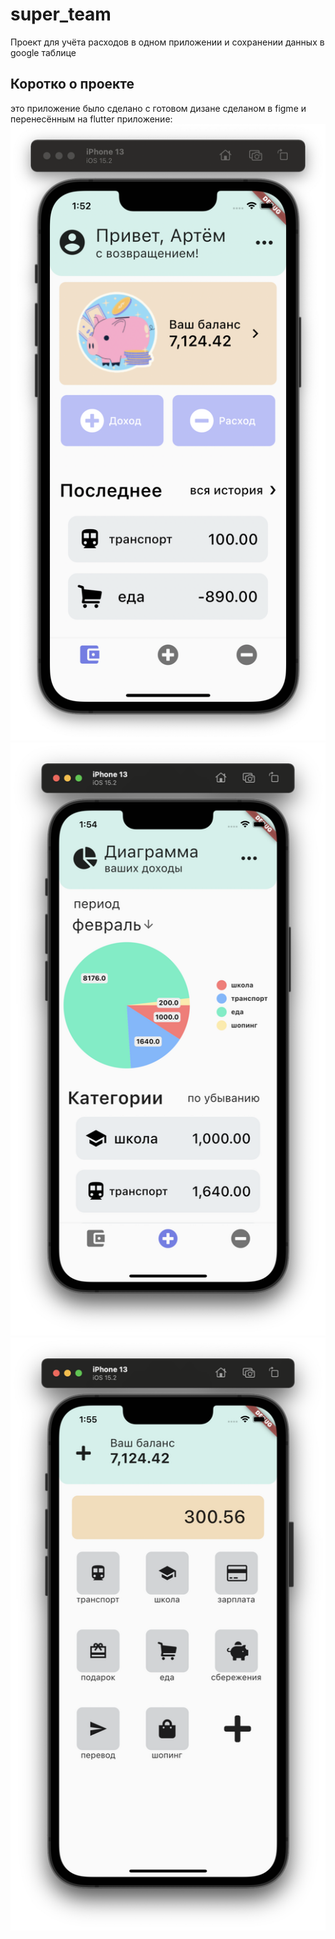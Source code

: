 # super_team

Проект для учёта расходов в одном приложении и сохранении данных в google таблице 

## Коротко о проекте

это приложение было сделано с готовом дизане сделаном в figme и перенесённым на flutter
приложение: 
![lol](imgToReadme/1.png)
![lol](imgToReadme/2.png)
![lol](imgToReadme/3.png)
